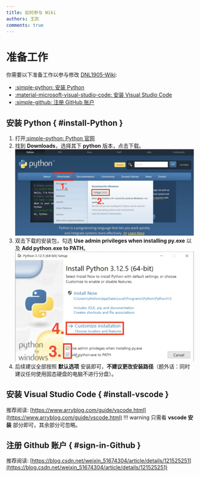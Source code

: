 ```yaml
---
title: 如何参与 Wiki
authors: 王凯
comments: true
---
```


# 准备工作

你需要以下准备工作以参与修改 [DNL1905-Wiki](../index.md):

* [:simple-python: 安装 Python](#install-Python)
* [:material-microsoft-visual-studio-code: 安装 Visual Studio Code](#install-vscode)
* [:simple-github: 注册 GitHub 账户](#sign-in-Github)


## 安装 Python { #install-Python }

1. 打开[:simple-python: Python 官网](https://www.python.org/downloads/)
2. 找到 **Downloads**，选择其下 **python** 版本，点击下载。
![install_python_1](../images/how_to_edit/install_python1.png)
3. 双击下载的安装包，勾选 **Use admin privileges when installing py.exe** 以及 **Add python.exe to PATH**。
![install_python_2](../images/how_to_edit/install_python2.png)
4. 后续建议全部按照 **默认选项** 安装即可，**不建议更改安装路径**（题外话：同时建议任何使用固态硬盘的电脑不进行分盘）。


## 安装 Visual Studio Code { #install-vscode }
推荐阅读: [https://www.arryblog.com/guide/vscode.html](https://www.arryblog.com/guide/vscode.html)
!!! warning
    只需看 **vscode 安装** 部分即可，其余部分可忽略。

## 注册 Github 账户 { #sign-in-Github }
推荐阅读: [https://blog.csdn.net/weixin_51674304/article/details/121525251](https://blog.csdn.net/weixin_51674304/article/details/121525251)
